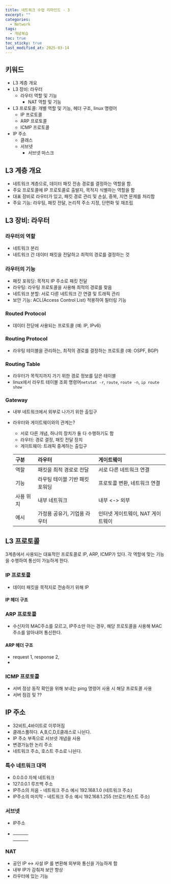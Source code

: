 ```yaml
---
title: 네트워크 수업 리마인드 - 3
excerpt: ""
categories:
  - Network
tags:
  - 개념복습
toc: true
toc_sticky: true
last_modified_at: 2025-03-14
---
```


## 키워드
- L3 계층 개요
- L3 장비: 라우터
  - 라우터 역할 및 기능
    - NAT 역할 및 기능
- L3 프로토콜: 개별 역할 및 기능, 헤더 구조, linux 명령어
  - IP 프로토콜
  - ARP 프로토콜
  - ICMP 프로토콜
- IP 주소
  - 클래스
  - 서브넷
    - 서브넷 마스크
## L3 계층 개요
- 네트워크 계층으로, 데이터 패킷 전송 경로를 결정하는 역할을 함.
- 주요 프로토콜에 IP 프로토콜로 출발지, 목적지 식별하는 역할을 함
- 대표 장비로 라우터가 있고, 패킷 경로 관리 및 손실, 중복, 지연 문제를 처리함
- 주요 기능: 라우팅, 패킷 전달, 논리적 주소 지정, 단편화 및 재조립

## L3 장비: 라우터
### 라우터의 역할
- 네트워크 분리
- 네트워크 간 데이터 패킷을 전달하고 최적의 경로를 결정하는 것

### 라우터의 기능
- 패킷 포워딩: 목적지 IP 주소로 패킷 전달
- 라우팅: 라우팅 프로토콜을 사용해 최적의 경로를 찾음
- 네트워크 분할: 서로 다른 네트워크 간 연결 및 트래픽 관리
- 보안 기능: ACL(Access Control List) 적용하여 필터링 기능

### Routed Protocol
- 데이터 전닫에 사용되는 프로토콜 (예: IP, IPv6)

### Routing Protocol
- 라우팅 테이블을 관리하는, 최적의 경로를 결정하는 프로토콜 (예: OSPF, BGP)

### Routing Table
- 라우터가 목적지까지 가기 위한 경로 정보를 담은 테이블
- linux에서 라우트 테이블 조회 명령어`netstat -r`, `route`, `route -n`, `ip route show`

### Gateway
- 내부 네트워크에서 외부로 나가기 위한 출입구
- 라우터와 게이트웨이와의 관계는? 
  - 서로 다른 개념, 하나의 장치가 둘 다 수행하기도 함
  - 라우터: 경로 결정, 패킷 전달 장치
  - 게이트웨이: 트래픽 중계하는 출입구

  | 구분   | 라우터                | 게이트웨이                |
    |:-----|:-------------------|:---------------------|
  | 역할   | 패킷을 최적 경로로 전달      | 서로 다른 네트워크 연결        |
  | 기능   | 라우팅 테이블 기반 패킷 포워딩  | 프로토콜 변환, 네트워크 연결     |
  | 사용 위치 | 내부 네트워크            | 내부 <-> 외부            |
  | 예시   | 가정용 공유기, 기업용 라우터   | 인터넷 게이트웨이, NAT 게이트웨이 |

## L3 프로토콜
  3계층에서 사용되는 대표적인 프로토콜로 IP, ARP, ICMP가 있다. 각 역할에 맞는 기능을 수행하여 통신이 가능하게 한다.

### IP 프로토콜
- 데이터 패킷을 목적지로 전송하기 위해 IP
#### IP 헤더 구조

### ARP 프로토콜
- 수신자의 MAC주소를 모르고, IP주소만 아는 경우, 해당 프로토콜을 사용해 MAC 주소를 알아내어 통신한다.
#### ARP 헤더 구조
- request 1, response 2,
- 
### ICMP 프로토콜
- 서버 정상 동작 확인을 위해 보내는 ping 명령어 사용 시 해당 프로토콜 사용
- 서버 점검 및 ??
## IP 주소
- 32비트,4바이트로 이루어짐
- 클래스풀하다. A,B,C,D,E클래스로 나뉜다.
- IP 주소 부족으로 서브넷 개념을 사용
- 변경가능한 논리 주소
- 네트워크 주소, 호스트 주소로 나뉜다.

### 특수 네트워크 대역
- 0.0.0.0 자체 네트워크 
- 127.0.0.1 루프백 주소
- IP주소의 처음 - 네트워크 주소 예시 192.168.1.0 (네트워크 주소)
- IP주소의 마지막 - 네트워크 주소 예시 192.168.1.255 (브로드캐스트 주소)

### 서브넷
- IP주소
- 
  |  |  |        |
  |:-----  |:-----  |:-------|
  |  |  |        |
  |  |  |        |
  |  |  |        |

### NAT
- 공인 IP <-> 사설 IP 를 변환해 외부와 통신을 가능하게 함
- 내부 IP가 감춰져 보안 향상
- 라우터에 있는 기능
